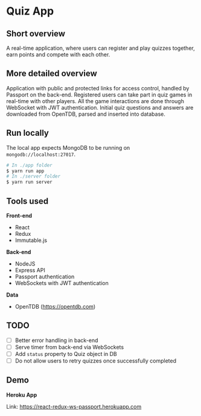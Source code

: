 # Quiz App

## Short overview

A real-time application, where users can register and play quizzes together, earn points and compete with each other.

## More detailed overview

Application with public and protected links for access control, handled by Passport on the back-end. Registered users can take part in quiz games in real-time with other players. All the game interactions are done through WebSocket with JWT authentication. Initial quiz questions and answers are downloaded from OpenTDB, parsed and inserted into database.

## Run locally

The local app expects MongoDB to be running on `mongodb://localhost:27017`.

```sh
# In ./app folder
$ yarn run app
# In ./server folder
$ yarn run server

```

## Tools used

**Front-end**

-   React
-   Redux
-   Immutable.js

**Back-end**

-   NodeJS
-   Express API
-   Passport authentication
-   WebSockets with JWT authentication

**Data**

-   OpenTDB (https://opentdb.com)

## TODO

-   [ ] Better error handling in back-end
-   [ ] Serve timer from back-end via WebSockets
-   [ ] Add `status` property to Quiz object in DB
-   [ ] Do not allow users to retry quizzes once successfully completed

## Demo

**Heroku App**

Link: https://react-redux-ws-passport.herokuapp.com
